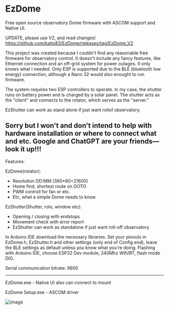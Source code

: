 # EzDome
Free open source observatory Dome firmware with ASCOM support and Native UI.

UPDATE, please use V2, and read changes!
https://github.com/kaito83/EzDome/releases/tag/EzDome_V2

This project was created because I couldn't find any reasonable free firmware for observatory control.
It doesn't include any fancy features, like Ethernet connection and an off-grid system for power outages.
It only knows what I needed.
Only ESP is supported due to the BLE (bluetooth low energy) connection, although a Nano 32 would also enought to run firmware. 

The system requires two ESP controllers to operate.
In my case, the shutter runs on battery power and is charged by a solar panel.
The shutter acts as the "client" and connects to the rotator, which serves as the "server."

EzShutter can work as stand alone if just want rollof observatory.

Sorry but I won't and don't intend to help with hardware installation or where to connect what and etc. Google and ChatGPT are your friends—look it up!!!
------------
Features:

EzDome(rotator): 
  -   Resolution DD:MM (360*60=21600)
  -   Home find, shortest route on GOTO
  -   PWM controll for fan or etc.
  -   Etc, what a simple Dome needs to know
    
EzShutter(Shutter, rolo, window etc):
  -   Opening / closing with endstops
  -   Movement check with error report
  -   EzShutter can work as standalone if just want roll-off observatory


In Arduino IDE download the necessary libraries.
Set your pinouts in EzDome.h, EzShutter.h and other settings (only end of Config end), leave the BLE settings as default unless you know what you're doing.
Flashing with Arduino IDE, choose ESP32 Dev module, 240Mhz Wifi/BT, flash mode DIO.

Serial communication bitrate: 9600

------------
EzDome.exe - Native UI also can connect to mount

EzDome Setup.exe - ASCOM driver

![image](https://github.com/user-attachments/assets/0c31f90e-cfdd-480d-a439-4fe2661a7a81)
